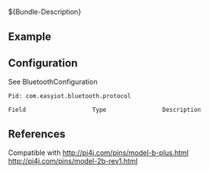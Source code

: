 # 

${Bundle-Description}

## Example



## Configuration
See BluetoothConfiguration
	
	Pid: com.easyiot.bluetooth.protocol
	
	Field					Type				Description
		
	
## References

Compatible with 
http://pi4j.com/pins/model-b-plus.html
http://pi4j.com/pins/model-2b-rev1.html
